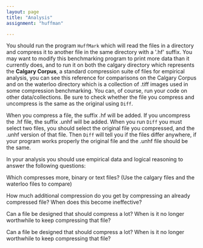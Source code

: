 ```yaml
---
layout: page
title: "Analysis"
assignment: "huffman"

---
```




You should run the program `HuffMark` which will read the files in a directory and compress it to another file in the same directory with a '.hf' suffix. You may want to modify this benchmarking program to print more data than it currently does, and to run it on both the calgary directory which represents the **Calgary Corpus**, a standard compression suite of files for empirical analysis, you can see this reference for comparisons on the Calgary Corpus and on the waterloo directory which is a collection of .tiff images used in some compression benchmarking. You can, of course, run your code on other data/collections. Be sure to check whether the file you compress and uncompress is the same as the original using `Diff`.

When you compress a file, the suffix .hf will be added. If you uncompress the .hf file, the suffix .unhf will be added. When you run `Diff` you must select two files, you should select the original file you compressed, and the .unhf version of that file. Then `Diff` will tell you if the files differ anywhere, if your program works properly the original file and the .unhf file should be the same. 


In your analysis you should use empirical data and logical reasoning to answer the following questions: 

Which compresses more, binary or text files? (Use the calgary files and the waterloo files to compare)

How much additional compression do you get by compressing an already compressed file? When does this become ineffective?

Can a file be designed that should compress a lot? When is it no longer worthwhile to keep compressing that file?

Can a file be designed that should compress a lot? When is it no longer worthwhile to keep compressing that file?
